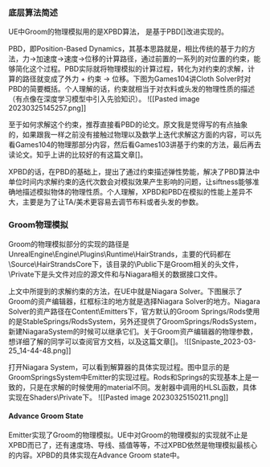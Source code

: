 ### 底层算法简述
UE中Groom的物理模拟用的是XPBD算法， 是基于PBD[]改进实现的。

PBD，即Position-Based Dynamics，其基本思路就是，相比传统的基于力的方法，力->加速度->速度->位移的计算路径，通过前置的一系列的对位置的约束，能够简化这个过程。PBD实际就将物理模拟的计算过程，转化为对约束的求解，计算的路径就变成了外力 + 约束 -> 位移。下图为Games104讲Cloth Solver时对PBD的简要概括。个人理解的话，约束就相当于对衣料或头发的物理性质的描述（有点像在深度学习模型中引入先验知识）。
![[Pasted image 20230325145257.png]]

至于如何求解这个约束，推荐直接看PBD的论文。原文我是觉得写的有点抽象的，如果跟我一样之前没有接触过物理以及数学上迭代求解这方面的内容，可以先看Games104的物理那部分内容，然后看Games103讲基于约束的方法，最后再去读论文。知乎上讲的比较好的有这篇文章[]。

XPBD的话，在PBD的基础上，提出了通过约束描述弹性势能，解决了PBD算法中单位时间内求解约束的迭代次数会对模拟效果产生影响的问题，让siftness能够准确地描述模拟物体的物理性质。个人理解，XPBD和PBD在模拟的性能上差异不大，主要是为了让TA/美术更容易去调节布料或者头发的参数。

### Groom物理模拟

Groom的物理模拟部分的实现的路径是UnrealEngine\Engine\Plugins\Runtime\HairStrands，主要的代码都在\Source\HairStrandsCore下，该目录的\Public下是Groom相关的头文件，\Private下是头文件对应的源文件和与Niagara相关的数据接口文件。

上文中所提到的求解约束的方法，在UE中就是Niagara Solver。下图展示了Groom的资产编辑器，红框标注的地方就是选择Niagara Solver的地方。Niagara Solver的资产路径在Content\Emitters下，官方默认的Groom Springs/Rods使用的是StableSprings/RodsSystem，另外还提供了GroomSprings/RodsSystem，新建NiagaraSystem的时候可以继承它们。关于Groom资产编辑器的物理参数，想详细了解的同学可以查阅官方文档，以及这篇文章[]。
![[Snipaste_2023-03-25_14-44-48.png]]

打开Niagara System，可以看到解算器的具体实现过程。图中显示的是GroomSpringsSystem中Emitter的实现过程。Rods和Springs的实现基本上是一致的，只是在求解的时候使用的material不同。发射器中调用的HLSL函数，具体实现在Shaders\Private下。
![[Pasted image 20230325150211.png]]

#### Advance Groom State
Emitter实现了Groom的物理模拟。UE中对Groom的物理模拟的实现就不止是XPBD而已了，还有速度场、导线、插值等等，不过XPBD依然是物理模拟最核心的内容。XPBD的具体实现在Advance Groom state中。

